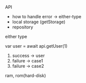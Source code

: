 API
- how to handle error -> either-type
- local storage (getStorage)
- repository


either type

var user = await api.getUser(1)
1. success -> user
2. failure -> case1
3. failure -> case2


ram, rom(hard-disk)
